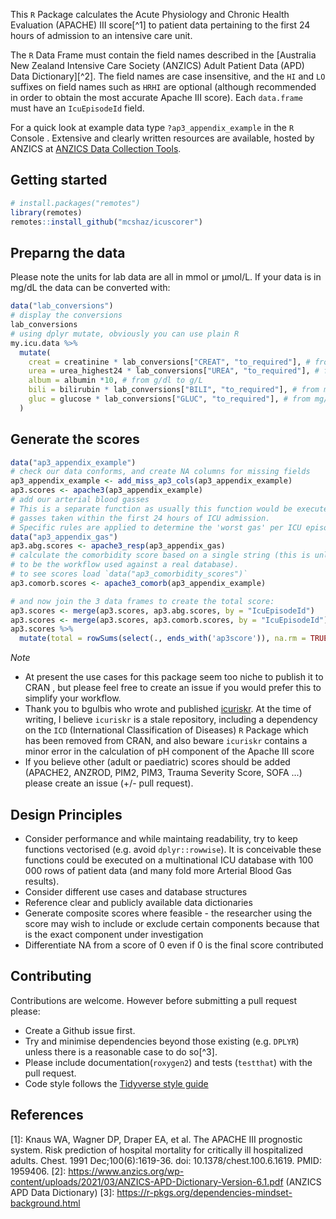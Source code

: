 This `R` Package calculates the Acute Physiology and Chronic Health Evaluation
(APACHE) III score[^1] to patient data pertaining to the first 24 hours of
admission to an intensive care unit.

The `R` Data Frame must contain the field names described in the
[Australia New Zealand Intensive Care Society (ANZICS) Adult Patient Data (APD)
Data Dictionary][^2]. The field names are case insensitive, and the `HI` and
`LO` suffixes on field names such as `HRHI` are optional (although recommended
in order to obtain the most accurate Apache III score).
Each `data.frame` must have an `IcuEpisodeId` field.

For a quick look at example data type `?ap3_appendix_example` in the `R` Console
. Extensive and clearly written resources are available, hosted by ANZICS at
[ANZICS Data Collection Tools](https://www.anzics.org/data-collection-tools/).

## Getting started

```R
# install.packages("remotes")
library(remotes)
remotes::install_github("mcshaz/icuscorer")
```

## Preparng the data
Please note the units for lab data are all in mmol or μmol/L. If your data is in mg/dL
the data can be converted with:

```R
data("lab_conversions")
# display the conversions
lab_conversions
# using dplyr mutate, obviously you can use plain R
my.icu.data %>%
  mutate(
    creat = creatinine * lab_conversions["CREAT", "to_required"], # from mg/dl
    urea = urea_highest24 * lab_conversions["UREA", "to_required"], # from mg/dl
    album = albumin *10, # from g/dl to g/L
    bili = bilirubin * lab_conversions["BILI", "to_required"], # from mg/dl
    gluc = glucose * lab_conversions["GLUC", "to_required"], # from mg/dl
  )
```

## Generate the scores
```R
data("ap3_appendix_example")
# check our data conforms, and create NA columns for missing fields
ap3_appendix_example <- add_miss_ap3_cols(ap3_appendix_example)
ap3.scores <- apache3(ap3_appendix_example)
# add our arterial blood gasses
# This is a separate function as usually this function would be executed with all 
# gasses taken within the first 24 hours of ICU admission. 
# Specific rules are applied to determine the 'worst gas' per ICU episode.
data("ap3_appendix_gas")
ap3.abg.scores <- apache3_resp(ap3_appendix_gas)
# calculate the comorbidity score based on a single string (this is unlikely
# to be the workflow used against a real database).
# to see scores load `data("ap3_comorbidity_scores")`
ap3.comorb.scores <- apache3_comorb(ap3_appendix_example)

# and now join the 3 data frames to create the total score:
ap3.scores <- merge(ap3.scores, ap3.abg.scores, by = "IcuEpisodeId")
ap3.scores <- merge(ap3.scores, ap3.comorb.scores, by = "IcuEpisodeId")
ap3.scores %>%
  mutate(total = rowSums(select(., ends_with('ap3score')), na.rm = TRUE))
```

*Note*
- At present the use cases for this package seem too niche to publish it to CRAN
, but please feel free to create an issue if you would prefer this to simplify
your workflow.
- Thank you to bgulbis who wrote and published [icuriskr](https://github.com/bgulbis/icuriskr).
At the time of writing, I believe `icuriskr` is a stale repository, including a
dependency on the `ICD` (International Classification of Diseases) `R` Package
which has been removed from CRAN, and also beware `icuriskr` contains a minor 
error in the calculation of pH component of the Apache III score
- If you believe other (adult or paediatric) scores should be added
(APACHE2, ANZROD, PIM2, PIM3, Trauma Severity Score, SOFA ...) please create an
issue (+/- pull request).

## Design Principles
- Consider performance and while maintaing readability, try to keep functions
vectorised (e.g. avoid `dplyr::rowwise`). It is conceivable these functions
could be executed on a multinational ICU database with 100 000 rows of patient
data (and many fold more Arterial Blood Gas results).
- Consider different use cases and database structures
- Reference clear and publicly available data dictionaries
- Generate composite scores where feasible - the researcher using the score may
wish to include or exclude certain components because that is the exact component
under investigation
- Differentiate NA from a score of 0 even if 0 is the final score contributed

## Contributing
Contributions are welcome. However before submitting a pull request please:
- Create a Github issue first.
- Try and minimise dependencies beyond those existing (e.g. `DPLYR`) unless
there is a reasonable case to do so[^3].
- Please include documentation(`roxygen2`) and tests (`testthat`) with the pull
request.
- Code style follows the [Tidyverse style guide](https://style.tidyverse.org/)

## References
[1]: Knaus WA, Wagner DP, Draper EA, et al. The APACHE III prognostic system. Risk prediction of hospital mortality for critically ill hospitalized adults. Chest. 1991 Dec;100(6):1619-36. doi: 10.1378/chest.100.6.1619. PMID: 1959406.
[2]: https://www.anzics.org/wp-content/uploads/2021/03/ANZICS-APD-Dictionary-Version-6.1.pdf (ANZICS APD Data Dictionary)
[3]: https://r-pkgs.org/dependencies-mindset-background.html
